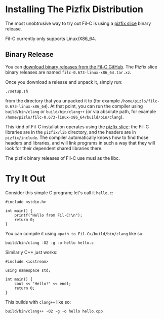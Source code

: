 # Installing The Pizfix Distribution

The most unobtrusive way to try out Fil-C is using a [pizfix slice](pizfix.html) binary release.

Fil-C currently only supports Linux/X86_64.

## Binary Release

You can [download binary releases from the Fil-C GitHub](https://github.com/pizlonator/fil-c/releases). The Pizfix slice binary releases are named `filc-0.673-linux-x86_64.tar.xz`.

Once you download a release and unpack it, simply run:

    ./setup.sh

from the directory that you unpacked it to (for example `/home/pizlo/filc-0.673-linux-x86_64`). At that point, you can run the compiler using `build/bin/clang` or `build/bin/clang++` (or via absolute path, for example `/home/pizlo/filc-0.673-linux-x86_64/build/bin/clang`).

This kind of Fil-C installation operates using the [pizfix slice](pizfix.html): the Fil-C libraries are in the `pizfix/lib` directory, and the headers are in `pizfix/include`. The compiler automatically knows how to find those headers and libraries, and will link programs in such a way that they will look for their dependent shared libraries there.

The pizfix binary releases of Fil-C use musl as the libc.

# Try It Out

Consider this simple C program; let's call it `hello.c`:

    #include <stdio.h>
    
    int main() {
        printf("Hello from Fil-C!\n");
        return 0;
    }

You can compile it using `<path to Fil-C>/build/bin/clang` like so:

    build/bin/clang -O2 -g -o hello hello.c

Similarly C++ just works:

    #include <iostream>

    using namespace std;

    int main() {
        cout << "Hello!" << endl;
        return 0;
    }

This builds with `clang++` like so:

    build/bin/clang++ -O2 -g -o hello hello.cpp


